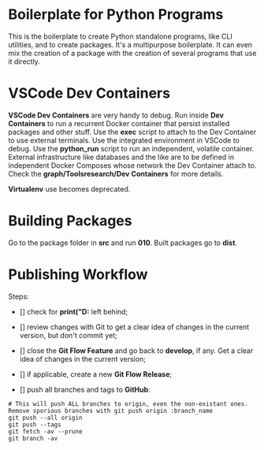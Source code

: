 # Boilerplate for Python Programs

This is the boilerplate to create Python standalone programs, like CLI utilities, and to create packages. It's a multipurpose boilerplate. It can even mix the creation of a package with the creation of several programs that use it directly.


# VSCode Dev Containers

**VSCode Dev Containers** are very handy to debug. Run inside **Dev Containers** to run a recurrent Docker container that persist installed packages and other stuff. Use the **exec** script to attach to the Dev Container to use external terminals. Use the integrated environment in VSCode to debug. Use the **python_run** script to run an independent, volatile container. External infrastructure like databases and the like are to be defined in independent Docker Composes whose network the Dev Container attach to. Check the **graph/Toolsresearch/Dev Containers** for more details.

**Virtualenv** use becomes deprecated.


# Building Packages

Go to the package folder in **src** and run **010**. Built packages go to **dist**.


# Publishing Workflow

Steps:

- [] check for **print("D:** left behind;

- [] review changes with Git to get a clear idea of changes in the current version, but don't commit yet;

- [] close the **Git Flow Feature** and go back to **develop**, if any. Get a clear idea of changes in the current version;

- [] if applicable, create a new **Git Flow Release**;

- [] push all branches and tags to **GitHub**:

```Shell
# This will push ALL branches to origin, even the non-existant ones. Remove sporious branches with git push origin :branch_name
git push --all origin
git push --tags
git fetch -av --prune
git branch -av
```

